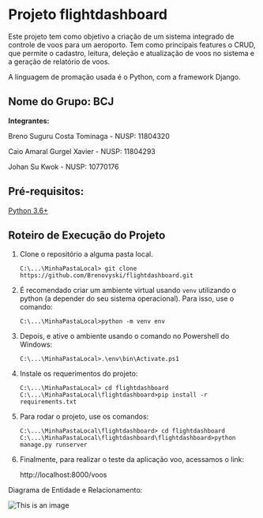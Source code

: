 # Projeto flightdashboard

Este projeto tem como objetivo a criação de um sistema integrado de controle de voos para um aeroporto. Tem como principais features o CRUD, que permite o cadastro, leitura, deleção e atualização de voos no sistema e a geração de relatório de voos. 

A linguagem de promação usada é o Python, com a framework Django.

## Nome do Grupo: BCJ

**Integrantes:** 

Breno Suguru Costa Tominaga - NUSP: 11804320

Caio Amaral Gurgel Xavier - NUSP: 11804293

Johan Su Kwok - NUSP: 10770176

## Pré-requisitos:
[Python 3.6+](https://www.python.org/downloads/)


## Roteiro de Execução do Projeto

1. Clone o repositório a alguma pasta local.

    ```
    C:\...\MinhaPastaLocal> git clone https://github.com/Brenovyski/flightdashboard.git
    ```

2. É recomendado criar um ambiente virtual usando `venv` utilizando o python (a depender do seu sistema operacional). Para isso, use o comando:

    ```
    C:\...\MinhaPastaLocal>python -m venv env
    ```

3. Depois, e ative o ambiente usando o comando no Powershell do Windows:

    ```
    C:\...\MinhaPastaLocal>.\env\bin\Activate.ps1
    ```

4. Instale os requerimentos do projeto:

    ```
    C:\...\MinhaPastaLocal> cd flightdashboard
    C:\...\MinhaPastaLocal\flightdashboard>pip install -r requirements.txt
    ```

5. Para rodar o projeto, use os comandos:

    ```
    C:\...\MinhaPastaLocal\flightdashboard> cd flightdashboard
    C:\...\MinhaPastaLocal\flightdashboard\flightdashboard>python manage.py runserver
    ```

6. Finalmente, para realizar o teste da aplicação voo, acessamos o link:

    http://localhost:8000/voos


Diagrama de Entidade e Relacionamento:



![This is an image](https://i.imgur.com/kcgnGWB.png)

